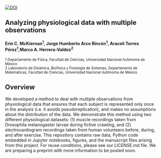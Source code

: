 
[![DOI](https://zenodo.org/badge/994018857.svg)](https://doi.org/10.5281/zenodo.15740855)


## Analyzing physiological data with multiple observations

#### Erin C. McKiernan<sup>1</sup>, Jorge Humberto Arce Rincón<sup>1</sup>, Araceli Torres Pérez<sup>1</sup>,Marco A. Herrera-Valdez<sup>2</sup>

<sup>1 Departamento de Física, Facultad de Ciencias, Universidad Nacional Autónoma de México</sup><br/>
<sup>2 Laboratorio de Dinámica, Biofísica y Fisiología de Sistemas, Departamento de Matemáticas, Facultad de Ciencias, Universidad Nacional Autónoma de México</sup><br/>


## Overview

We developed a method to deal with multiple observations from physiological data that ensures that each subject is represented only once in the analysis (i.e. it avoids pseudoreplication), and makes no assumptions about the distribution of the data. We demonstrate this method using two different physiological datasets: (1) muscle recordings taken from Drosophila melanogaster larvae during fictive crawling, and (2) electrocardiogram recordings taken from human volunteers before, during, and after exercise. This repository contains raw data, Python code embedded in Jupyter notebooks, figures, and the manuscript files arising from this project. For reuse conditions, please see our LICENSE.md file. We are preparing a preprint with more information to be posted soon. 